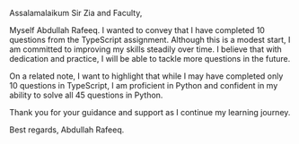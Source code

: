 Assalamalaikum Sir Zia and Faculty,

Myself Abdullah Rafeeq. I wanted to convey that I have completed 10 questions from the TypeScript assignment. Although this is a modest start, I am committed to improving my skills steadily over time. I believe that with dedication and practice, I will be able to tackle more questions in the future.

On a related note, I want to highlight that while I may have completed only 10 questions in TypeScript, I am proficient in Python and confident in my ability to solve all 45 questions in Python.

Thank you for your guidance and support as I continue my learning journey.

Best regards,
Abdullah Rafeeq.
